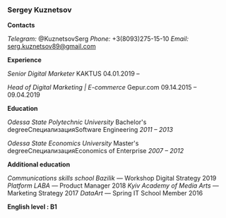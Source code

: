 ### **Sergey Kuznetsov**

**Contacts**

_Telegram:_ @KuznetsovSerg
_Phone:_ +3(8093)275-15-10
_Email:_ serg.kuznetsov89@gmail.com

**Experience**

_Senior Digital Marketer_
KAKTUS
04.01.2019 –

_Head of Digital Marketing | E-commerce_
Gepur.com
09.14.2015 – 09.04.2019

**Education**

_Odessa State Polytechnic University_
Bachelor's degreeСпециализацияSoftware Engineering
_2011 – 2013_

_Odessa State Economics University_
Master's degreeСпециализацияEconomics of Enterprise
_2007 – 2012_

**Additional education**

_Communications skills school Bazilik_ — Workshop Digital Strategy 2019
_Platform LABA_ — Product Manager 2018
_Kyiv Academy of Media Arts_ — Marketing Strategy 2017
_DataArt_ — Spring IT School Member 2016

**English level : B1**
